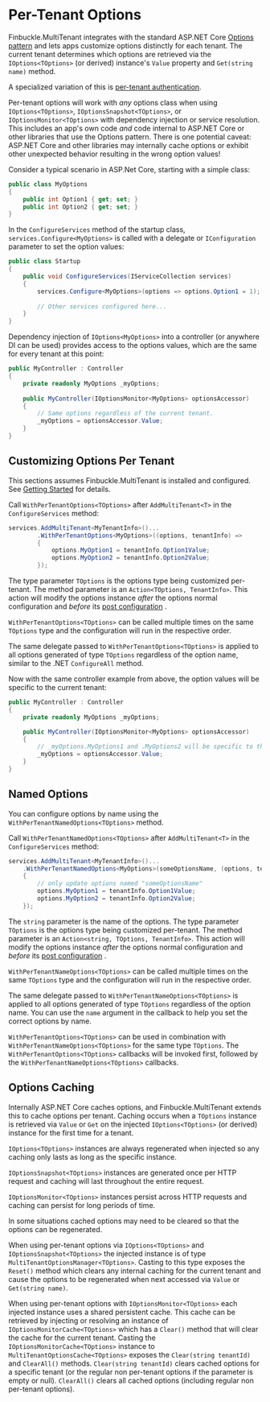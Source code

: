 # Per-Tenant Options

Finbuckle.MultiTenant integrates with the standard ASP.NET
Core [Options pattern](https://docs.microsoft.com/en-us/aspnet/core/fundamentals/configuration/options) and lets apps
customize options distinctly for each tenant. The current tenant determines which options are retrieved via
the `IOptions<TOptions>` (or derived) instance's `Value` property and `Get(string name)` method.

A specialized variation of this is [per-tenant authentication](Authentication).

Per-tenant options will work with *any* options class when using `IOptions<TOptions>`, `IOptionsSnapshot<TOptions>`,
or `IOptionsMonitor<TOptions>` with dependency injection or service resolution. This includes an app's own code *and*
code internal to ASP.NET Core or other libraries that use the Options pattern. There is one potential caveat: ASP.NET
Core and other libraries may internally cache options or exhibit other unexpected behavior resulting in the wrong option
values!

Consider a typical scenario in ASP.Net Core, starting with a simple class:

```cs
public class MyOptions
{
    public int Option1 { get; set; }
    public int Option2 { get; set; }
}
```

In the `ConfigureServices` method of the startup class, `services.Configure<MyOptions>` is called with a delegate
or `IConfiguration` parameter to set the option values:

```cs
public class Startup
{
    public void ConfigureServices(IServiceCollection services)
    {
        services.Configure<MyOptions>(options => options.Option1 = 1);
        
        // Other services configured here...
    }
}
```

Dependency injection of `IOptions<MyOptions>` into a controller (or anywhere DI can be used) provides access to the
options values, which are the same for every tenant at this point:

```cs
public MyController : Controller
{
    private readonly MyOptions _myOptions;
    
    public MyController(IOptionsMonitor<MyOptions> optionsAccessor)
    {
        // Same options regardless of the current tenant.
        _myOptions = optionsAccessor.Value;
    }
}
```

## Customizing Options Per Tenant

This sections assumes Finbuckle.MultiTenant is installed and configured. See [Getting Started](GettingStarted) for
details.

Call `WithPerTenantOptions<TOptions>` after `AddMultiTenant<T>` in the `ConfigureServices` method:

```cs
services.AddMultiTenant<MyTenantInfo>()...
        .WithPerTenantOptions<MyOptions>((options, tenantInfo) =>
        {
            options.MyOption1 = tenantInfo.Option1Value;
            options.MyOption2 = tenantInfo.Option2Value;
        });
```

The type parameter `TOptions` is the options type being customized per-tenant. The method parameter is
an `Action<TOptions, TenantInfo>`. This action will modify the options instance *after* the options normal configuration
and *before* its [post configuration](https://docs.microsoft.com/en-us/aspnet/core/fundamentals/configuration/options?#ipostconfigureoptions)
.

`WithPerTenantOptions<TOptions>` can be called multiple times on the same `TOptions`
type and the configuration will run in the respective order.

The same delegate passed to `WithPerTenantOptions<TOptions>` is applied to all options generated of type `TOptions`
regardless of the option name, similar to the .NET `ConfigureAll` method.

Now with the same controller example from above, the option values will be specific to the current tenant:

```cs
public MyController : Controller
{
    private readonly MyOptions _myOptions;

    public MyController(IOptionsMonitor<MyOptions> optionsAccessor)
    {
        // _myOptions.MyOptions1 and .MyOptions2 will be specific to the current tenant.
        _myOptions = optionsAccessor.Value;
    }
}
```

## Named Options

You can configure options by name using the `WithPerTenantNamedOptions<TOptions>` method.

Call `WithPerTenantNamedOptions<TOptions>` after `AddMultiTenant<T>` in the `ConfigureServices` method:

```cs
services.AddMultiTenant<MyTenantInfo>()...
    .WithPerTenantNamedOptions<MyOptions>(someOptionsName, (options, tenantInfo) =>
    {
        // only update options named "someOptionsName"
        options.MyOption1 = tenantInfo.Option1Value;
        options.MyOption2 = tenantInfo.Option2Value;
    });
```

The `string` parameter is the name of the options. The type parameter `TOptions` is the options type being customized
per-tenant. The method parameter is an `Action<string, TOptions, TenantInfo>`. This action will modify the options
instance *after* the options normal configuration and *before*
its [post configuration](https://docs.microsoft.com/en-us/aspnet/core/fundamentals/configuration/options?#ipostconfigureoptions)
.

`WithPerTenantNameOptions<TOptions>` can be called multiple times on the same `TOptions`
type and the configuration will run in the respective order.

The same delegate passed to `WithPerTenantNameOptions<TOptions>` is applied to all options generated of type `TOptions`
regardless of the option name. You can use the `name` argument in the callback to help you set the correct options by
name.

`WithPerTenantOptions<TOptions>` can be used in combination with `WithPerTenantNameOptions<TOptions>` for the same
type `TOptions`. The `WithPerTenantOptions<TOptions>` callbacks will be invoked first, followed by
the `WithPerTenantNameOptions<TOptions>` callbacks.

## Options Caching

Internally ASP.NET Core caches options, and Finbuckle.MultiTenant extends this to cache options per tenant. Caching
occurs when a `TOptions` instance is retrieved via `Value` or `Get` on the injected `IOptions<TOptions>` (or derived)
instance for the first time for a tenant.

`IOptions<TOptions>` instances are always regenerated when injected so any caching only lasts as long as the specific
instance.

`IOptionsSnapshot<TOptions>` instances are generated once per HTTP request and caching will last throughout the entire
request.

`IOptionsMonitor<TOptions>` instances persist across HTTP requests and caching can persist for long periods of time.

In some situations cached options may need to be cleared so that the options can be regenerated.

When using per-tenant options via `IOptions<TOptions>` and `IOptionsSnapshot<TOptions>` the injected instance is of
type `MultiTenantOptionsManager<TOptions>`. Casting to this type exposes the `Reset()` method which clears any internal
caching for the current tenant and cause the options to be regenerated when next accessed via `Value`
or `Get(string name)`.

When using per-tenant options with `IOptionsMonitor<TOptions>` each injected instance uses a shared persistent cache.
This cache can be retrieved by injecting or resolving an instance of `IOptionsMonitorCache<TOptions>` which has
a `Clear()` method that will clear the cache for the current tenant. Casting the `IOptionsMonitorCache<TOptions>`
instance to `MultiTenantOptionsCache<TOptions>` exposes the `Clear(string tenantId)` and `ClearAll()`
methods. `Clear(string tenantId)` clears cached options for a specific tenant (or the regular non per-tenant options if
the parameter is empty or null). `ClearAll()` clears all cached options (including regular non per-tenant options).